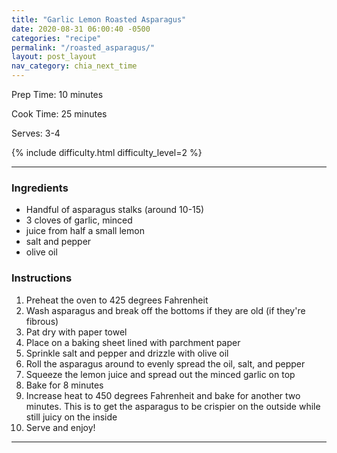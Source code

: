 ```yaml
---
title: "Garlic Lemon Roasted Asparagus"
date: 2020-08-31 06:00:40 -0500
categories: "recipe"
permalink: "/roasted_asparagus/"
layout: post_layout
nav_category: chia_next_time
---
```


Prep Time: 10 minutes

Cook Time: 25 minutes

Serves: 3-4

{% include difficulty.html difficulty_level=2 %}

<!-- ![Asparagus]({{site.baseurl}}/assets/images/blog/food/recipes/hummus/header_photo.jpg){:class="images half main_img"} -->

---

### Ingredients
* Handful of asparagus stalks (around 10-15)
* 3 cloves of garlic, minced
* juice from half a small lemon
* salt and pepper
* olive oil

### Instructions 
1. Preheat the oven to 425 degrees Fahrenheit
2. Wash asparagus and break off the bottoms if they are old (if they're fibrous)
3. Pat dry with paper towel
4. Place on a baking sheet lined with parchment paper
5. Sprinkle salt and pepper and drizzle with olive oil
6. Roll the asparagus around to evenly spread the oil, salt, and pepper
7. Squeeze the lemon juice and spread out the minced garlic on top
8. Bake for 8 minutes
9. Increase heat to 450 degrees Fahrenheit and bake for another two minutes. This is to get the asparagus to be crispier on the outside while still juicy on the inside
10. Serve and enjoy!


<!-- #### Images -->

<!-- {% include image_gallery.html folder="/assets/images/blog/food/recipes/roasted_asparagus/" %} -->

---